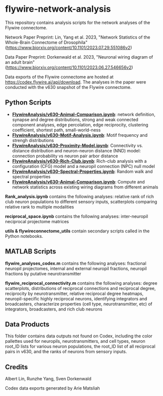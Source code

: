 # flywire-network-analysis
This repository contains analysis scripts for the network analyses of the Flywire connectome. 

Network Paper Preprint: Lin, Yang et al. 2023, "Network Statistics of the Whole-Brain Connectome of Drosophila" (https://www.biorxiv.org/content/10.1101/2023.07.29.551086v2)

Data Paper Preprint: Dorkenwald et al. 2023, "Neuronal wiring diagram of an adult brain" (https://www.biorxiv.org/content/10.1101/2023.06.27.546656v2)

Data exports of the Flywire connectome are hosted at https://codex.flywire.ai/api/download. The analyses in the paper were conducted with the v630 snapshot of the Flywire connectome.

## Python Scripts

 - **[FlywireAnalysis/v630-Animal-Comparison.ipynb](python_scripts/FlywireAnalysis/v630-Animal-Comparison.ipynb)**: network definition, synapse and degree distributions, strong and weak connected component analyses, edge percolation, edge reciprocity, clustering coefficient, shortest path, small-world-ness
 - **[FlywireAnalysis/v630-Motif-Analysis.ipynb](python_scripts/FlywireAnalysis/v630-Motif-Analysis.ipynb)**: Motif frequency and strengh distributions
 - **[FlywireAnalysis/v630-Proximity-Model.ipynb](python_scripts/FlywireAnalysis/v630-Proximity-Model.ipynb)**: Connectivity vs. distance distribution and neuron-neuron distance (NND) model: connection probability vs neuron pair arbor distance
 - **[FlywireAnalysis/v630-Rich-Club.ipynb](python_scripts/FlywireAnalysis/v630-Rich-Club.ipynb)**: Rich-club analysis with a configuration (CFG) model and a neuropil connection (NPC) null model
 - **[FlywireAnalysis/v630-Spectral-Properties.ipynb](python_scripts/FlywireAnalysis/v630-Spectral-Properties.ipynb)**: Random walk and spectral properties
 - **[FlywireAnalysis/v630-Animal-Comparison.ipynb](python_scripts/FlywireAnalysis/v630-Animal-Comparison.ipynb)**: Compute and network statistics across existing wiring diagrams from different animals

**Rank_analysis.ipynb** contains the following analyses: relative rank of rich club neuron populations to different sensory inputs, scatterplots comparing relative rank to multiple modalities

**reciprocal_space.ipynb** contains the following analyses: inter-neuropil neciprocal projectome matrices

**utils & flywireconnectome_utils** contain secondary scripts called in the Python notebooks.

## MATLAB Scripts
**flywire_analyses_codex.m** contains the following analyses: fractional neuropil projectomes, internal and external neuropil fractions, neuropil fractions by putative neurotransmitter

**flywire_reciprocal_connectivity.m** contains the following analyses: degree scatterplots, distributions of reciprocal connections and reciprocal degree, reciprocity by neurotransmitter, relative reciprocal degree heatmaps, neuropil-specific highly reciprocal neurons, identifying integrators and broadcasters, characterize properties (cell type, neurotransmitter, etc) of integrators, broadcasters, and rich club neurons

## Data Products
This folder contains data outputs not found on Codex, including the color pallettes used for neuropils, neurotransmitters, and cell types, neuron root_ID lists for various neuron populations, the root_ID list of all reciprocal pairs in v630, and the ranks of neurons from sensory inputs.

## Credits
Albert Lin, Runzhe Yang, Sven Dorkenwald

Codex data exports generated by Arie Matsliah
